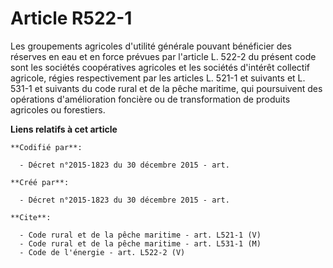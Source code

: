 # Article R522-1

Les groupements agricoles d'utilité générale pouvant bénéficier des réserves en eau et en force prévues par l'article L.
522-2 du présent code sont les sociétés coopératives agricoles et les sociétés d'intérêt collectif agricole, régies
respectivement par les articles L. 521-1 et suivants et L. 531-1 et suivants du code rural et de la pêche maritime, qui
poursuivent des opérations d'amélioration foncière ou de transformation de produits agricoles ou forestiers.

**Liens relatifs à cet article**

	**Codifié par**:

	  - Décret n°2015-1823 du 30 décembre 2015 - art.

	**Créé par**:

	  - Décret n°2015-1823 du 30 décembre 2015 - art.

	**Cite**:

	  - Code rural et de la pêche maritime - art. L521-1 (V)
	  - Code rural et de la pêche maritime - art. L531-1 (M)
	  - Code de l'énergie - art. L522-2 (V)
